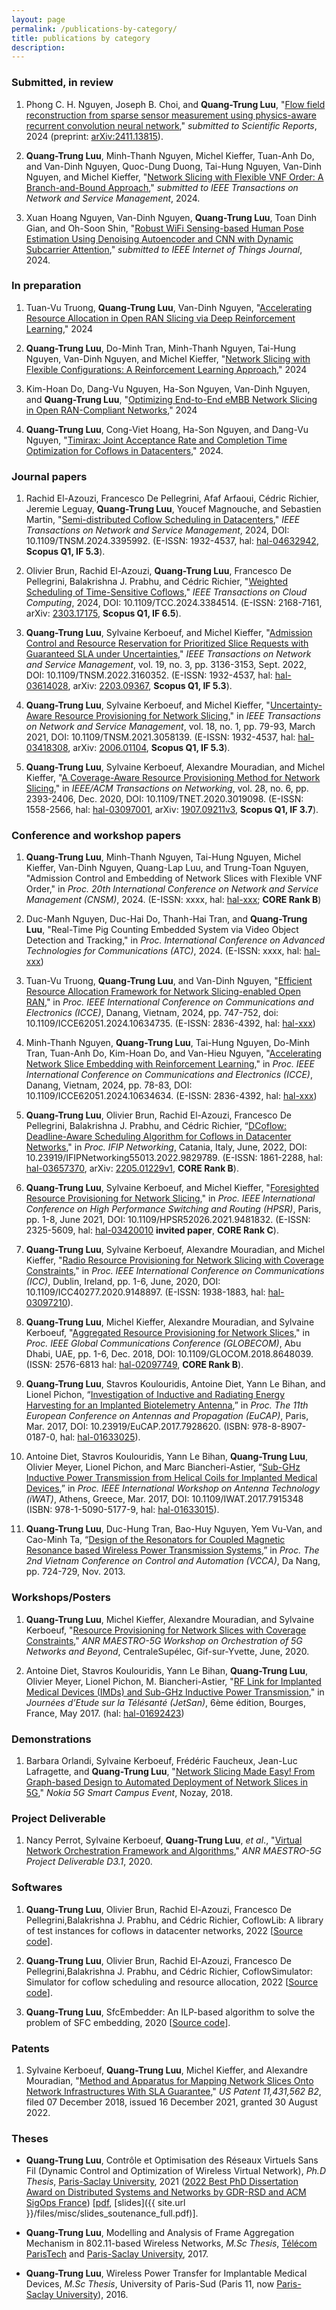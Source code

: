 ```yaml
---
layout: page
permalink: /publications-by-category/
title: publications by category
description: 
---
```



### Submitted, in review

1. Phong C. H. Nguyen, Joseph B. Choi, and **Quang-Trung Luu**,
   "[Flow field reconstruction from sparse sensor measurement using physics-aware recurrent convolution neural network](https://ieeexplore.ieee.org/),"
   *submitted to Scientific Reports*, 2024 (preprint: [arXiv:2411.13815](https://arxiv.org/abs/2411.13815)).

1. **Quang-Trung Luu**, Minh-Thanh Nguyen, Michel Kieffer, Tuan-Anh Do, and Van-Dinh Nguyen,
   Quoc-Dung Duong, Tai-Hung Nguyen, Van-Dinh Nguyen, and Michel Kieffer,
   "[Network Slicing with Flexible VNF Order: A Branch-and-Bound Approach](https://ieeexplore.ieee.org/),"
   *submitted to IEEE Transactions on Network and Service Management*, 2024.

1. Xuan Hoang Nguyen, Van-Dinh Nguyen, **Quang-Trung Luu**, Toan Dinh Gian, and Oh-Soon Shin,
   "[Robust WiFi Sensing-based Human Pose Estimation Using Denoising Autoencoder and CNN with Dynamic Subcarrier Attention](https://ieeexplore.ieee.org/),"
   *submitted to IEEE Internet of Things Journal*, 2024.

 
### In preparation

1. Tuan-Vu Truong, **Quang-Trung Luu**, Van-Dinh Nguyen,
   "[Accelerating Resource Allocation in Open RAN Slicing via Deep Reinforcement Learning](https://ieeexplore.ieee.org/),"
   2024

1. **Quang-Trung Luu**, Do-Minh Tran, Minh-Thanh Nguyen, Tai-Hung Nguyen, Van-Dinh Nguyen, and Michel Kieffer,
   "[Network Slicing with Flexible Configurations: A Reinforcement Learning Approach](https://ieeexplore.ieee.org/),"
   2024

1. Kim-Hoan Do, Dang-Vu Nguyen, Ha-Son Nguyen, Van-Dinh Nguyen, and **Quang-Trung Luu**,
   "[Optimizing End-to-End eMBB Network Slicing in Open RAN-Compliant Networks](https://ieeexplore.ieee.org/),"
   2024

1. **Quang-Trung Luu**, Cong-Viet Hoang, Ha-Son Nguyen, and Dang-Vu Nguyen,
   "[Timirax: Joint Acceptance Rate and Completion Time Optimization for Coflows in Datacenters](https://ieeexplore.ieee.org/),"
   2024.



### Journal papers
1. Rachid El-Azouzi, Francesco De Pellegrini, Afaf Arfaoui, Cédric Richier, Jeremie Leguay, **Quang-Trung Luu**, Youcef Magnouche, and Sebastien Martin,
   "[Semi-distributed Coflow Scheduling in Datacenters](https://ieeexplore.ieee.org/document/10517902)," *IEEE Transactions on Network and Service
   Management*, 2024, DOI: 10.1109/TNSM.2024.3395992.
   (E-ISSN: 1932-4537,
   hal: [hal-04632942](https://hal.science/hal-04632942), 
   **Scopus Q1, IF 5.3**).

1. Olivier Brun, Rachid El-Azouzi, **Quang-Trung Luu**, Francesco De Pellegrini, Balakrishna J. Prabhu, and Cédric Richier, 
   "[Weighted Scheduling of Time-Sensitive Coflows](https://ieeexplore.ieee.org/document/10490130/)," 
   *IEEE Transactions on Cloud Computing*, 2024, DOI: 10.1109/TCC.2024.3384514.
   (E-ISSN: 2168-7161,
   arXiv: [2303.17175](https://arxiv.org/abs/2303.17175),
   **Scopus Q1, IF 6.5**).

1. **Quang-Trung Luu**, Sylvaine Kerboeuf, and Michel Kieffer, 
   "[Admission Control and Resource Reservation for Prioritized Slice Requests with Guaranteed SLA under Uncertainties](https://ieeexplore.ieee.org/abstract/document/9737314)," 
   *IEEE Transactions on Network and Service Management*, vol. 19, no. 3, pp. 3136-3153, Sept. 2022, DOI: 10.1109/TNSM.2022.3160352.
   (E-ISSN: 1932-4537,
   hal: [hal-03614028](https://hal.archives-ouvertes.fr/hal-03614028/),
   arXiv: [2203.09367](https://arxiv.org/abs/2203.09367),
   **Scopus Q1, IF 5.3**).

1. **Quang-Trung Luu**, Sylvaine Kerboeuf, and Michel Kieffer, 
   "[Uncertainty-Aware Resource Provisioning for Network Slicing](https://ieeexplore.ieee.org/document/9351563)," 
   in *IEEE Transactions on Network and Service Management*, vol. 18, no. 1, pp. 79-93, March 2021, DOI: 10.1109/TNSM.2021.3058139. 
   (E-ISSN: 1932-4537, 
   hal: [hal-03418308](https://hal.archives-ouvertes.fr/hal-03418308), 
   arXiv: [2006.01104](https://arxiv.org/abs/2006.01104),
   **Scopus Q1, IF 5.3**).

1. **Quang-Trung Luu**, Sylvaine Kerboeuf, Alexandre Mouradian, and Michel Kieffer, 
   "[A Coverage-Aware Resource Provisioning Method for Network Slicing](https://ieeexplore.ieee.org/document/9187556/)," 
   in *IEEE/ACM Transactions on Networking*, vol. 28, no. 6, pp. 2393-2406, Dec. 2020, DOI: 10.1109/TNET.2020.3019098.
   (E-ISSN: 1558-2566, 
   hal: [hal-03097001](https://hal-centralesupelec.archives-ouvertes.fr/hal-03097001), 
   arXiv: [1907.09211v3](https://arxiv.org/abs/1907.09211v3), 
   **Scopus Q1, IF 3.7**).


### Conference and workshop papers

1. **Quang-Trung Luu**, Minh-Thanh Nguyen, Tai-Hung Nguyen, Michel Kieffer,
   Van-Dinh Nguyen, Quang-Lap Luu, and Trung-Toan Nguyen,
   "Admission Control and Embedding of Network Slices with Flexible VNF Order,"
   in *Proc. 20th International Conference on Network and Service Management (CNSM)*, 2024.
   (E-ISSN: xxxx, 
   hal: [hal-xxx](https://hal.archives-ouvertes.fr/hal-xxx); 
   **CORE Rank B**)

1. Duc-Manh Nguyen, Duc-Hai Do, Thanh-Hai Tran, and **Quang-Trung Luu**,
   "Real-Time Pig Counting Embedded System via Video Object Detection and Tracking," 
   in *Proc. International Conference on Advanced Technologies for Communications (ATC)*, 2024.
   (E-ISSN: xxxx, 
   hal: [hal-xxx](https://hal.archives-ouvertes.fr/hal-xxx))

1. Tuan-Vu Truong, **Quang-Trung Luu**, and Van-Dinh Nguyen,
   "[Efficient Resource Allocation Framework for Network Slicing-enabled Open RAN](https://ieeexplore.ieee.org/document/10634735/)," 
   in *Proc. IEEE International Conference on Communications and Electronics (ICCE)*, Danang, Vietnam, 2024, pp. 747-752, doi: 10.1109/ICCE62051.2024.10634735.
   (E-ISSN: 2836-4392,
   hal: [hal-xxx](https://hal.archives-ouvertes.fr/hal-xxx))

1. Minh-Thanh Nguyen, **Quang-Trung Luu**, Tai-Hung Nguyen, Do-Minh Tran, Tuan-Anh Do, Kim-Hoan Do, and Van-Hieu Nguyen,
   "[Accelerating Network Slice Embedding with Reinforcement Learning](https://ieeexplore.ieee.org/document/10634634/)," 
   in *Proc. IEEE International Conference on Communications and Electronics (ICCE)*, Danang, Vietnam, 2024, pp. 78-83, DOI: 10.1109/ICCE62051.2024.10634634.
   (E-ISSN: 2836-4392,
   hal: [hal-xxx](https://hal.archives-ouvertes.fr/hal-xxx))

1. **Quang-Trung Luu**, Olivier Brun, Rachid El-Azouzi, Francesco De Pellegrini, Balakrishna J. Prabhu, and Cédric Richier, 
   “[DCoflow: Deadline-Aware Scheduling Algorithm for Coflows in Datacenter Networks](https://ieeexplore.ieee.org/document/9829789)," 
   in *Proc. IFIP Networking*, Catania, Italy, June, 2022, DOI: 10.23919/IFIPNetworking55013.2022.9829789. 
   (E-ISSN: 1861-2288, 
   hal: [hal-03657370](https://hal.archives-ouvertes.fr/hal-03657370),
   arXiv: [2205.01229v1](https://arxiv.org/abs/2205.01229),
   **CORE Rank B**).

1. **Quang-Trung Luu**, Sylvaine Kerboeuf, and Michel Kieffer, 
   "[Foresighted Resource Provisioning for Network Slicing](https://ieeexplore.ieee.org/document/9481832)," 
   in *Proc. IEEE International Conference on High Performance Switching and Routing (HPSR)*, Paris, pp. 1-8, June 2021, DOI: 10.1109/HPSR52026.2021.9481832. 
   (E-ISSN: 2325-5609,
   hal: [hal-03420010](https://hal.archives-ouvertes.fr/hal-03420010)
   **invited paper**, **CORE Rank C**).

1. **Quang-Trung Luu**, Sylvaine Kerboeuf, Alexandre Mouradian, and Michel Kieffer, 
   "[Radio Resource Provisioning for Network Slicing with Coverage Constraints](https://ieeexplore.ieee.org/document/9148897)," 
   in *Proc. IEEE International Conference on Communications (ICC)*, Dublin, Ireland, pp. 1-6, June, 2020, DOI: 10.1109/ICC40277.2020.9148897. 
   (E-ISSN: 1938-1883, 
   hal: [hal-03097210](https://hal-centralesupelec.archives-ouvertes.fr/hal-03097210)).

1. **Quang-Trung Luu**, Michel Kieffer, Alexandre Mouradian, and Sylvaine Kerboeuf, 
   "[Aggregated Resource Provisioning for Network Slices](https://ieeexplore.ieee.org/abstract/document/8648039)," 
   in *Proc. IEEE Global Communications Conference (GLOBECOM)*, Abu Dhabi, UAE, pp. 1-6, Dec. 2018, DOI: 10.1109/GLOCOM.2018.8648039.
   (ISSN: 2576-6813
   hal: [hal-02097749](https://hal.archives-ouvertes.fr/hal-02097749),
   **CORE Rank B**).

1. **Quang-Trung Luu**, Stavros Koulouridis, Antoine Diet, Yann Le Bihan, and Lionel Pichon, 
   “[Investigation of Inductive and Radiating Energy Harvesting for an Implanted Biotelemetry Antenna](https://ieeexplore.ieee.org/document/7928620/),” 
   in *Proc. The 11th European Conference on Antennas and Propagation (EuCAP)*, Paris, Mar. 2017, DOI: 10.23919/EuCAP.2017.7928620.
   (ISBN: 978-8-8907-0187-0, 
   hal: [hal-01633025](https://hal.archives-ouvertes.fr/hal-01633025)).

1. Antoine Diet, Stavros Koulouridis, Yann Le Bihan, **Quang-Trung Luu**, Olivier Meyer, Lionel Pichon, and Marc Biancheri-Astier, 
   “[Sub-GHz Inductive Power Transmission from Helical Coils for Implanted Medical Devices](https://ieeexplore.ieee.org/document/7915348/),” 
   in *Proc. IEEE International Workshop on Antenna Technology (iWAT)*, Athens, Greece, Mar. 2017, DOI: 10.1109/IWAT.2017.7915348
   (ISBN: 978-1-5090-5177-9, 
   hal: [hal-01633015](https://hal.archives-ouvertes.fr/hal-01633015)).

1. **Quang-Trung Luu**, Duc-Hung Tran, Bao-Huy Nguyen, Yem Vu-Van, and Cao-Minh Ta, 
   “[Design of the Resonators for Coupled Magnetic Resonance based Wireless Power Transmission Systems](https://sites.google.com/site/vcca2013/home),” 
   in *Proc. The 2nd Vietnam Conference on Control and Automation (VCCA)*, Da Nang, pp. 724-729, Nov. 2013.

<!-- ### Invited papers
   1. **Quang-Trung Luu**, Stavros Koulouridis, Antoine Diet, Yann Le Bihan, and Lionel Pichon, 
   “Inductive and Radiating Energy Harvesting for an Implanted Biotelemetry Antenna,” 
   in [*Proc. IEEE International Workshop on Antenna Technology (iWAT)*](http://www.iwat2017.org/), Athens, Greece, Mar. 2017.
   -->


### Workshops/Posters
1. **Quang-Trung Luu**, Michel Kieffer, Alexandre Mouradian, and Sylvaine Kerboeuf, 
   "[Resource Provisioning for Network Slices with Coverage Constraints](https://orch5g.roc.cnam.fr/)," 
   *ANR MAESTRO-5G Workshop on Orchestration of 5G Networks and Beyond*, CentraleSupélec, Gif-sur-Yvette, June, 2020.

1. Antoine Diet, Stavros Koulouridis, Yann Le Bihan, **Quang-Trung Luu**, Olivier Meyer, Lionel Pichon, M. Biancheri-Astier, 
   "[RF Link for Implanted Medical Devices (IMDs) and Sub-GHz Inductive Power Transmission](https://jetsan2017.sciencesconf.org/program.html)," 
   in *Journées d’Etude sur la Télésanté (JetSan)*, 6ème édition, Bourges, France, May 2017. 
   (hal: [hal-01692423](https://hal.archives-ouvertes.fr/hal-01692423/))

<!-- 2. **Quang-Trung Luu**, Sylvaine Kerboeuf, Alexandre Mouradian, and Michel Kieffer, 
   "Towards Green Computing for Next Generation Mobile Net-works: A Resource Provisioning Method for 5G," 
   in *Global Young Vietnamese Scholars Forum (GYVSF)*, Hanoi, Vietnam, Dec. 2019. -->


### Demonstrations
1. Barbara Orlandi, Sylvaine Kerboeuf, Frédéric Faucheux, Jean-Luc Lafragette, and **Quang-Trung Luu**, 
   "[Network Slicing Made Easy! From Graph-based Design to Automated Deployment of Network Slices in 5G](https://www.youtube.com/watch?v=pLkylDVwdcA&t=29s)," 
   *Nokia 5G Smart Campus Event*, Nozay, 2018.

### Project Deliverable
1. Nancy Perrot, Sylvaine Kerboeuf, **Quang-Trung Luu**, *et al*., 
   "[Virtual Network Orchestration Framework and Algorithms](https://anr.fr/Project-ANR-18-CE25-0012)," 
   *ANR MAESTRO-5G Project Deliverable D3.1*, 2020.


### Softwares
1. **Quang-Trung Luu**, Olivier Brun, Rachid El-Azouzi, Francesco De Pellegrini,Balakrishna J. Prabhu, and Cédric Richier, 
   CoflowLib: A library of test instances for coflows in datacenter networks, 2022 
   [[Source code](https://github.com/luuquangtrung/CoflowLib)].

1. **Quang-Trung Luu**, Olivier Brun, Rachid El-Azouzi, Francesco De Pellegrini,Balakrishna J. Prabhu, and Cédric Richier, 
   CoflowSimulator: Simulator for coflow scheduling and resource allocation, 2022 
   [[Source code](https://github.com/luuquangtrung/CoflowSimulator)].

1. **Quang-Trung Luu**, 
   SfcEmbedder: An ILP-based algorithm to solve the problem of SFC embedding, 2020 
   [[Source code](https://github.com/luuquangtrung/SfcEmbedder)].


### Patents
1.  Sylvaine Kerboeuf, **Quang-Trung Luu**, Michel Kieffer, and Alexandre Mouradian, 
   "[Method and Apparatus for Mapping Network Slices Onto Network Infrastructures With SLA Guarantee](https://patents.google.com/patent/US11431562B2/en)," 
   *US Patent 11,431,562 B2*, filed 07 December 2018, issued 16 December 2021, granted 30 August 2022.


### Theses
* **Quang-Trung Luu**, Contrôle et Optimisation des Réseaux Virtuels Sans Fil (Dynamic Control and Optimization of Wireless Virtual Network), 
   *Ph.D Thesis*, [Paris-Saclay University](https://www.universite-paris-saclay.fr/), 2021 
   ([2022 Best PhD Dissertation Award on Distributed Systems and Networks by GDR-RSD and ACM SigOps France](https://gdr-rsd.fr/laureats-prix-de-these-2022/))
   [[pdf](https://hal.archives-ouvertes.fr/tel-03351942), [slides]({{ site.url }}/files/misc/slides_soutenance_full.pdf)].

* **Quang-Trung Luu**, Modelling and Analysis of Frame Aggregation Mechanism in 802.11-based Wireless Networks, 
   *M.Sc Thesis*, [Télécom ParisTech](https://www.telecom-paris.fr/) and [Paris-Saclay University](https://www.universite-paris-saclay.fr/), 2017.

* **Quang-Trung Luu**, Wireless Power Transfer for Implantable Medical Devices, 
   *M.Sc Thesis*, University of Paris-Sud (Paris 11, now [Paris-Saclay University](https://www.universite-paris-saclay.fr/)), 2016.


